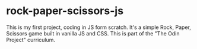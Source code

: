 # rock-paper-scissors-js

This is my first project, coding in JS form scratch. It's a simple Rock, Paper, Scissors game built in vanilla JS and CSS. This is part of the "The Odin Project" curriculum.
